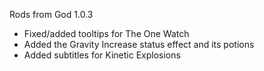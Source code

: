 Rods from God 1.0.3
 - Fixed/added tooltips for The One Watch
 - Added the Gravity Increase status effect and its potions
 - Added subtitles for Kinetic Explosions